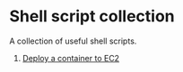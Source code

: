 # Shell script collection

A collection of useful shell scripts.

1. [Deploy a container to EC2](deploy-container-ec2.sh)
